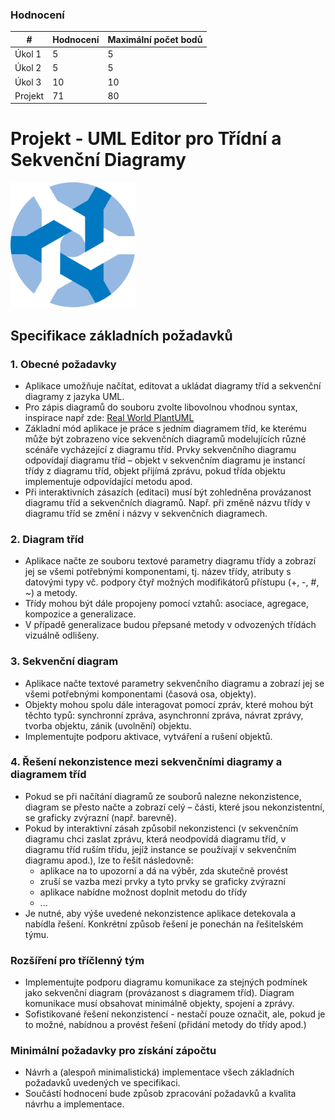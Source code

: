 ### Hodnocení

| #  | Hodnocení | Maximální počet bodů |
|----|------|----------------|
| Úkol 1  | 5 | 5            |
| Úkol 2  | 5 | 5            |
| Úkol 3  | 10 | 10          |
| Projekt | 71 | 80          |

# Projekt - UML Editor pro Třídní a Sekvenční Diagramy
<img src="./Projekt/xtaipo00/src/main/resources/logo.png" alt="" width="200"/>


## Specifikace základních požadavků

### 1. Obecné požadavky
- Aplikace umožňuje načítat, editovat a ukládat diagramy tříd a sekvenční diagramy z jazyka UML.
- Pro zápis diagramů do souboru zvolte libovolnou vhodnou syntax, inspirace např zde: [Real World PlantUML](https://real-world-plantuml.com/umls/4613222493585408)
- Základní mód aplikace je práce s jedním diagramem tříd, ke kterému může být zobrazeno více sekvenčních diagramů modelujících různé scénáře vycházející z diagramu tříd. Prvky sekvenčního diagramu odpovídají diagramu tříd – objekt v sekvenčním diagramu je instancí třídy z diagramu tříd, objekt přijímá zprávu, pokud třída objektu implementuje odpovídající metodu apod.
- Při interaktivních zásazích (editaci) musí být zohledněna provázanost diagramu tříd a sekvenčních diagramů. Např. při změně názvu třídy v diagramu tříd se změní i názvy v sekvenčních diagramech.

### 2. Diagram tříd
- Aplikace načte ze souboru textové parametry diagramu třídy a zobrazí jej se všemi potřebnými komponentami, tj. název třídy, atributy s datovými typy vč. podpory čtyř možných modifikátorů přístupu (+, -, #, ~) a metody.
- Třídy mohou být dále propojeny pomocí vztahů: asociace, agregace, kompozice a generalizace.
- V případě generalizace budou přepsané metody v odvozených třídách vizuálně odlišeny.

### 3. Sekvenční diagram
- Aplikace načte textové parametry sekvenčního diagramu a zobrazí jej se všemi potřebnými komponentami (časová osa, objekty).
- Objekty mohou spolu dále interagovat pomocí zpráv, které mohou být těchto typů: synchronní zpráva, asynchronní zpráva, návrat zprávy, tvorba objektu, zánik (uvolnění) objektu.
- Implementujte podporu aktivace, vytváření a rušení objektů.

### 4. Řešení nekonzistence mezi sekvenčními diagramy a diagramem tříd
- Pokud se při načítání diagramů ze souborů nalezne nekonzistence, diagram se přesto načte a zobrazí celý – části, které jsou nekonzistentní, se graficky zvýrazní (např. barevně).
- Pokud by interaktivní zásah způsobil nekonzistenci (v sekvenčním diagramu chci zaslat zprávu, která neodpovídá diagramu tříd, v diagramu tříd ruším třídu, jejíž instance se používají v sekvenčním diagramu apod.), lze to řešit následovně:
  - aplikace na to upozorní a dá na výběr, zda skutečně provést
  - zruší se vazba mezi prvky a tyto prvky se graficky zvýrazní
  - aplikace nabídne možnost doplnit metodu do třídy
  - ...
- Je nutné, aby výše uvedené nekonzistence aplikace detekovala a nabídla řešení. Konkrétní způsob řešení je ponechán na řešitelském týmu.

### Rozšíření pro tříčlenný tým
- Implementujte podporu diagramu komunikace za stejných podmínek jako sekvenční diagram (provázanost s diagramem tříd). Diagram komunikace musí obsahovat minimálně objekty, spojení a zprávy.
- Sofistikované řešení nekonzistencí - nestačí pouze označit, ale, pokud je to možné, nabídnou a provést řešení (přidání metody do třídy apod.)

### Minimální požadavky pro získání zápočtu
- Návrh a (alespoň minimalistická) implementace všech základních požadavků uvedených ve specifikaci.
- Součástí hodnocení bude způsob zpracování požadavků a kvalita návrhu a implementace.